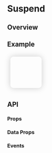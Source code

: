 # Suspend 
## Overview

## Example

<ClientOnly>
  <div style="display:flex">
    <div
      v-for="i in 5"
      :key="i"
      style="width:100px;height:100px;box-shadow:0 0 20px #ccc;border-radius:10px;margin:10px" 
      v-suspend
    ></div>
  </div> 
</ClientOnly>

## API

### Props

### Data Props

### Events